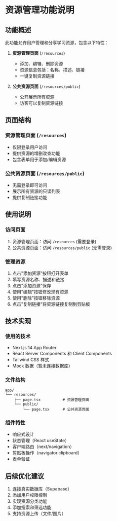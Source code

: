 # 资源管理功能说明

## 功能概述

此功能允许用户管理和分享学习资源，包含以下特性：

1. **资源管理页面** (`/resources`)
   - 添加、编辑、删除资源
   - 资源信息包括：名称、描述、链接
   - 一键复制资源链接

2. **公共资源页面** (`/resources/public`)
   - 公开展示所有资源
   - 访客可以复制资源链接

## 页面结构

### 资源管理页面 (`/resources`)
- 仅限登录用户访问
- 提供资源的增删改查功能
- 包含表单用于添加/编辑资源

### 公共资源页面 (`/resources/public`)
- 无需登录即可访问
- 展示所有资源的只读列表
- 提供复制链接功能

## 使用说明

### 访问页面
1. 资源管理页面：访问 `/resources` (需要登录)
2. 公共资源页面：访问 `/resources/public` (无需登录)

### 管理资源
1. 点击"添加资源"按钮打开表单
2. 填写资源名称、描述和链接
3. 点击"添加资源"保存
4. 使用"编辑"按钮修改现有资源
5. 使用"删除"按钮移除资源
6. 点击"复制链接"将资源链接复制到剪贴板

## 技术实现

### 使用的技术
- Next.js 14 App Router
- React Server Components 和 Client Components
- Tailwind CSS 样式
- Mock 数据（暂未连接数据库）

### 文件结构
```
app/
└── resources/
    ├── page.tsx          # 资源管理页面
    └── public/
        └── page.tsx      # 公共资源页面
```

### 组件特性
- 响应式设计
- 状态管理（React useState）
- 客户端路由（next/navigation）
- 剪贴板操作（navigator.clipboard）
- 表单验证

## 后续优化建议

1. 连接真实数据库（Supabase）
2. 添加用户权限控制
3. 实现资源分类功能
4. 添加搜索和筛选功能
5. 支持资源上传（文件/图片）